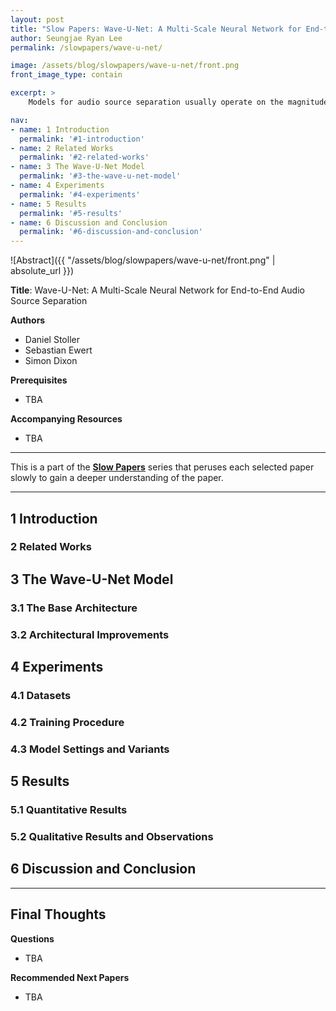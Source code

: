 ```yaml
---
layout: post
title: "Slow Papers: Wave-U-Net: A Multi-Scale Neural Network for End-to-End Audio Source Separation (Stoller et al., 2018)"
author: Seungjae Ryan Lee
permalink: /slowpapers/wave-u-net/

image: /assets/blog/slowpapers/wave-u-net/front.png
front_image_type: contain

excerpt: >
    Models for audio source separation usually operate on the magnitude spectrum, which ignores phase information and makes separation performance dependant on hyper-parameters for the spectral front-end. Therefore, we investigate end-to-end source separation in the time-domain, which allows modelling phase information and avoids fixed spectral transformations. Due to high sampling rates for audio, employing a long temporal input context on the sample level is difficult, but required for high quality separation results because of long-range temporal correlations. In this context, we propose the Wave-U-Net, an adaptation of the U-Net to the one-dimensional time domain, which repeatedly resamples feature maps to compute and combine features at different time scales. We introduce further architectural improvements, including an output layer that enforces source additivity, an upsampling technique and a context-aware prediction framework to reduce output artifacts. Experiments for singing voice separation indicate that our architecture yields a performance comparable to a state-of-the-art spectrogram-based U-Net architecture, given the same data. Finally, we reveal a problem with outliers in the currently used SDR evaluation metrics and suggest reporting rank-based statistics to alleviate this problem.

nav:
- name: 1 Introduction
  permalink: '#1-introduction'
- name: 2 Related Works
  permalink: '#2-related-works'
- name: 3 The Wave-U-Net Model
  permalink: '#3-the-wave-u-net-model'
- name: 4 Experiments
  permalink: '#4-experiments'
- name: 5 Results
  permalink: '#5-results'
- name: 6 Discussion and Conclusion
  permalink: '#6-discussion-and-conclusion'
---
```


![Abstract]({{ "/assets/blog/slowpapers/wave-u-net/front.png" | absolute_url }})

**Title**: Wave-U-Net: A Multi-Scale Neural Network for End-to-End Audio Source Separation

**Authors**
<div>
<ul class="slowpapers__authors">
  <li>Daniel Stoller</li>
  <li>Sebastian Ewert</li>
  <li>Simon Dixon</li>
</ul>
</div>

**Prerequisites**
 - TBA

**Accompanying Resources**
 - TBA

<hr/>

This is a part of the [**Slow Papers**](/slowpapers) series that peruses each selected paper slowly to gain a deeper understanding of the paper.

<hr/>



## 1 Introduction
### 2 Related Works
## 3 The Wave-U-Net Model
### 3.1 The Base Architecture
### 3.2 Architectural Improvements
## 4 Experiments
### 4.1 Datasets
### 4.2 Training Procedure
### 4.3 Model Settings and Variants
## 5 Results
### 5.1 Quantitative Results
### 5.2 Qualitative Results and Observations
## 6 Discussion and Conclusion

<hr/>



## Final Thoughts

**Questions**
 - TBA

**Recommended Next Papers**
 - TBA
